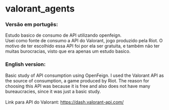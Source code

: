 # valorant_agents

### Versão em portugês:
Estudo basico de consumo de API utilizando openfeign.<br>
Usei como fonte de consumo a API do Valorant, jogo produzido pela Riot. O motivo de ter escolhido essa API foi por ela ser gratuita, e também não ter muitas burocracias, visto que era apenas um estudo basico.<br>
### English version:
Basic study of API consumption using OpenFeign.
I used the Valorant API as the source of consumption, a game produced by Riot. The reason for choosing this API was because it is free and also does not have many bureaucracies, since it was just a basic study.
<br>
<br>
Link para API do Valorant: https://dash.valorant-api.com/
